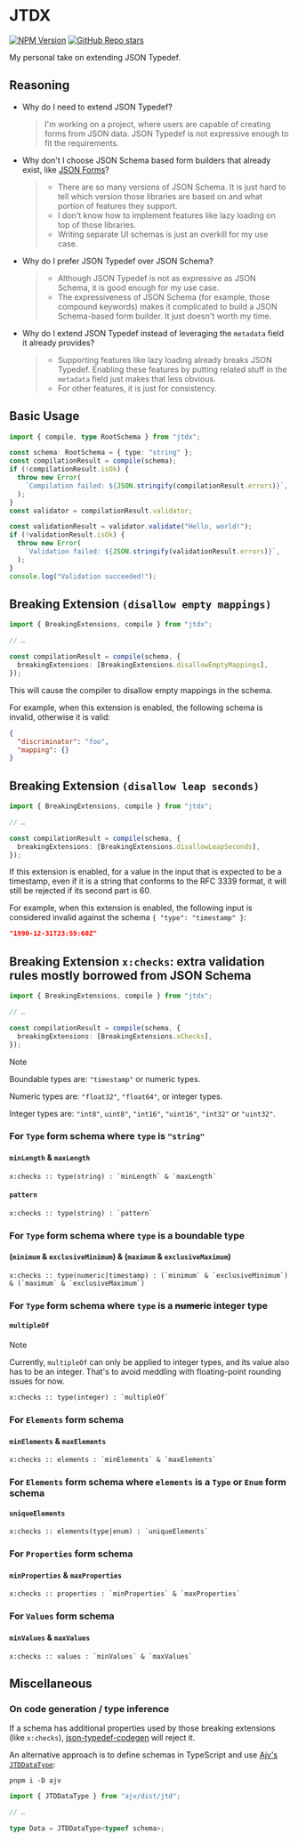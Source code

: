 # JTDX

[![NPM Version](https://img.shields.io/npm/v/jtdx)](https://www.npmjs.com/package/jtdx)
[![GitHub Repo stars](https://img.shields.io/github/stars/umajho/jtdx)](https://github.com/umajho/jtdx/)

My personal take on extending JSON Typedef.

## Reasoning

- Why do I need to extend JSON Typedef?
  > I'm working on a project, where users are capable of creating forms from
  > JSON data. JSON Typedef is not expressive enough to fit the requirements.
- Why don't I choose JSON Schema based form builders that already exist, like
  [JSON Forms](https://jsonforms.io/)?
  > - There are so many versions of JSON Schema. It is just hard to tell which
  >   version those libraries are based on and what portion of features they
  >   support.
  > - I don't know how to implement features like lazy loading on top of those
  >   libraries.
  > - Writing separate UI schemas is just an overkill for my use case.
- Why do I prefer JSON Typedef over JSON Schema?
  > - Although JSON Typedef is not as expressive as JSON Schema, it is good
  >   enough for my use case.
  > - The expressiveness of JSON Schema (for example, those compound keywords)
  >   makes it complicated to build a JSON Schema-based form builder. It just
  >   doesn't worth my time.
- Why do I extend JSON Typedef instead of leveraging the `metadata` field it
  already provides?
  > - Supporting features like lazy loading already breaks JSON Typedef.
  >   Enabling these features by putting related stuff in the `metadata` field
  >   just makes that less obvious.
  > - For other features, it is just for consistency.

## Basic Usage

```typescript
import { compile, type RootSchema } from "jtdx";

const schema: RootSchema = { type: "string" };
const compilationResult = compile(schema);
if (!compilationResult.isOk) {
  throw new Error(
    `Compilation failed: ${JSON.stringify(compilationResult.errors)}`,
  );
}
const validator = compilationResult.validator;

const validationResult = validator.validate("Hello, world!");
if (!validationResult.isOk) {
  throw new Error(
    `Validation failed: ${JSON.stringify(validationResult.errors)}`,
  );
}
console.log("Validation succeeded!");
```

## Breaking Extension `(disallow empty mappings)`

```typescript
import { BreakingExtensions, compile } from "jtdx";

// …

const compilationResult = compile(schema, {
  breakingExtensions: [BreakingExtensions.disallowEmptyMappings],
});
```

This will cause the compiler to disallow empty mappings in the schema.

For example, when this extension is enabled, the following schema is invalid,
otherwise it is valid:

```json
{
  "discriminator": "foo",
  "mapping": {}
}
```

## Breaking Extension `(disallow leap seconds)`

```typescript
import { BreakingExtensions, compile } from "jtdx";

// …

const compilationResult = compile(schema, {
  breakingExtensions: [BreakingExtensions.disallowLeapSeconds],
});
```

If this extension is enabled, for a value in the input that is expected to be a
timestamp, even if it is a string that conforms to the RFC 3339 format, it will
still be rejected if its second part is 60.

For example, when this extension is enabled, the following input is considered
invalid against the schema `{ "type": "timestamp" }`:

```json
"1990-12-31T23:59:60Z"
```

## Breaking Extension `x:checks`: extra validation rules mostly borrowed from JSON Schema

```typescript
import { BreakingExtensions, compile } from "jtdx";

// …

const compilationResult = compile(schema, {
  breakingExtensions: [BreakingExtensions.xChecks],
});
```

> [!NOTE]
>
> Boundable types are: `"timestamp"` or numeric types.
>
> Numeric types are: `"float32"`, `"float64"`, or integer types.
>
> Integer types are: `"int8"`, `uint8"`, `"int16"`, `"uint16"`, `"int32"` or
> `"uint32"`.

### For `Type` form schema where `type` is `"string"`

#### `minLength` & `maxLength`

```insert-examples
x:checks :: type(string) : `minLength` & `maxLength`
```

#### `pattern`

```insert-examples
x:checks :: type(string) : `pattern`
```

### For `Type` form schema where `type` is a boundable type

#### (`minimum` & `exclusiveMinimum`) & (`maximum` & `exclusiveMaximum`)

```insert-examples
x:checks :: type(numeric|timestamp) : (`minimum` & `exclusiveMinimum`) & (`maximum` & `exclusiveMaximum`)
```

### For `Type` form schema where `type` is a ~~numeric~~ integer type

#### `multipleOf`

> [!NOTE]
>
> Currently, `multipleOf` can only be applied to integer types, and its value
> also has to be an integer. That's to avoid meddling with floating-point
> rounding issues for now.

```insert-examples
x:checks :: type(integer) : `multipleOf`
```

### For `Elements` form schema

#### `minElements` & `maxElements`

```insert-examples
x:checks :: elements : `minElements` & `maxElements`
```

### For `Elements` form schema where `elements` is a `Type` or `Enum` form schema

#### `uniqueElements`

```insert-examples
x:checks :: elements(type|enum) : `uniqueElements`
```

### For `Properties` form schema

#### `minProperties` & `maxProperties`

```insert-examples
x:checks :: properties : `minProperties` & `maxProperties`
```

### For `Values` form schema

#### `minValues` & `maxValues`

```insert-examples
x:checks :: values : `minValues` & `maxValues`
```

## Miscellaneous

### On code generation / type inference

If a schema has additional properties used by those breaking extensions (like
`x:checks`), [json-typedef-codegen] will reject it.

An alternative approach is to define schemas in TypeScript and use
[Ajv's `JTDDataType`]:

`pnpm i -D ajv`

```typescript
import { JTDDataType } from "ajv/dist/jtd";

// …

type Data = JTDDataType<typeof schema>;
```

[json-typedef-codegen]: https://github.com/jsontypedef/json-typedef-codegen
[Ajv's `JTDDataType`]: https://ajv.js.org/guide/typescript.html#utility-type-for-jtd-data-type
